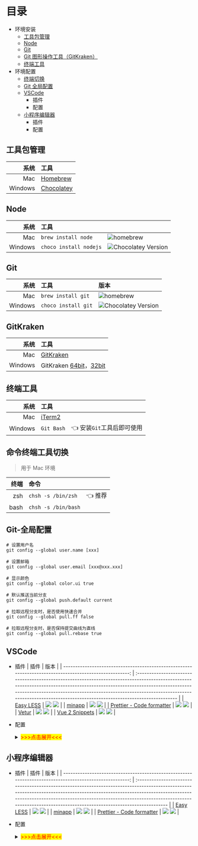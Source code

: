 # 目录

- 环境安装
  - [工具包管理](#工具包管理)
  - [Node](#node)
  - [Git](#git)
  - [Git 图形操作工具（GitKraken）](#gitkraken)
  - [终端工具](#终端工具)
- 环境配置
  - [终端切换](#终端工具)
  - [Git 全局配置](#Git-全局配置)
  - [VSCode](#vscode)
    - 插件
    - 配置
  - [小程序编辑器](#小程序编辑器)
    - 插件
    - 配置

## 工具包管理

|    系统 | 工具                                     |
| ------: | :--------------------------------------- |
|     Mac | [Homebrew](https://brew.sh)              |
| Windows | [Chocolatey](https://www.chocolatey.org) |

## Node

|    系统 | 工具                   |                                                                   |
| ------: | :--------------------- | :---------------------------------------------------------------- |
|     Mac | `brew install node`    | ![homebrew](https://img.shields.io/homebrew/v/node)               |
| Windows | `choco install nodejs` | ![Chocolatey Version](https://img.shields.io/chocolatey/v/nodejs) |

## Git

|    系统 | 工具                | 版本                                                           |
| ------: | :------------------ | :------------------------------------------------------------- |
|     Mac | `brew install git`  | ![homebrew](https://img.shields.io/homebrew/v/git)             |
| Windows | `choco install git` | ![Chocolatey Version](https://img.shields.io/chocolatey/v/git) |

## GitKraken

|    系统 | 工具                                                                                                                                       |
| ------: | :----------------------------------------------------------------------------------------------------------------------------------------- |
|     Mac | [GitKraken](https://release.gitkraken.com/darwin/installGitKraken.dmg)                                                                     |
| Windows | GitKraken [64bit](https://release.gitkraken.com/win64/GitKrakenSetup.exe)，[32bit](https://release.gitkraken.com/win32/GitKrakenSetup.exe) |

## 终端工具

|    系统 | 工具                             |                           |
| ------: | :------------------------------- | :------------------------ |
|     Mac | [iTerm2](https://www.iterm2.com) |                           |
| Windows | `Git Bash`                       | 👈 安装`Git`工具后即可使用 |

## 命令终端工具切换

> 用于 Mac 环境

| 终端 | 命令                |        |
| ---: | :------------------ | :----- |
|  zsh | `chsh -s /bin/zsh`  | 👈 推荐 |
| bash | `chsh -s /bin/bash` |        |

## Git-全局配置

```shell
# 设置用户名
git config --global user.name [xxx]

# 设置邮箱
git config --global user.email [xxx@xxx.xxx]

# 显示颜色
git config --global color.ui true

# 默认推送当前分支
git config --global push.default current

# 拉取远程分支时，是否使用快速合并
git config --global pull.ff false

# 拉取远程分支时，是否保持提交曲线为直线
git config --global pull.rebase true
```

## VSCode

- 插件
  |                                                                                                    插件 | 版本                                                                                                                                                                                                                                                                                                                       |
  | ------------------------------------------------------------------------------------------------------: | :------------------------------------------------------------------------------------------------------------------------------------------------------------------------------------------------------------------------------------------------------------------------------------------------------------------------- |
  |                      [Easy LESS](https://marketplace.visualstudio.com/items?itemName=mrcrowl.easy-less) | [![](https://vsmarketplacebadge.apphb.com/version/mrcrowl.easy-less.svg)](https://marketplace.visualstudio.com/items?itemName=mrcrowl.easy-less) [![](https://vsmarketplacebadge.apphb.com/installs/mrcrowl.easy-less.svg)](https://marketplace.visualstudio.com/items?itemName=mrcrowl.easy-less)                         |
  |                     [minapp](https://marketplace.visualstudio.com/items?itemName=qiu8310.minapp-vscode) | [![](https://vsmarketplacebadge.apphb.com/version/qiu8310.minapp-vscode.svg)](https://marketplace.visualstudio.com/items?itemName=qiu8310.minapp-vscode) [![](https://vsmarketplacebadge.apphb.com/installs/qiu8310.minapp-vscode.svg)](https://marketplace.visualstudio.com/items?itemName=qiu8310.minapp-vscode)         |
  | [Prettier - Code formatter](https://marketplace.visualstudio.com/items?itemName=esbenp.prettier-vscode) | [![](https://vsmarketplacebadge.apphb.com/version/esbenp.prettier-vscode.svg)](https://marketplace.visualstudio.com/items?itemName=esbenp.prettier-vscode) [![](https://vsmarketplacebadge.apphb.com/installs/esbenp.prettier-vscode.svg)](https://marketplace.visualstudio.com/items?itemName=esbenp.prettier-vscode)     |
  |                               [Vetur](https://marketplace.visualstudio.com/items?itemName=octref.vetur) | [![](https://vsmarketplacebadge.apphb.com/version/octref.vetur.svg)](https://marketplace.visualstudio.com/items?itemName=octref.vetur) [![](https://vsmarketplacebadge.apphb.com/installs/octref.vetur.svg)](https://marketplace.visualstudio.com/items?itemName=octref.vetur)                                             |
  |           [Vue 2 Snippets](https://marketplace.visualstudio.com/items?itemName=hollowtree.vue-snippets) | [![](https://vsmarketplacebadge.apphb.com/version/hollowtree.vue-snippets.svg)](https://marketplace.visualstudio.com/items?itemName=hollowtree.vue-snippets) [![](https://vsmarketplacebadge.apphb.com/installs/hollowtree.vue-snippets.svg)](https://marketplace.visualstudio.com/items?itemName=hollowtree.vue-snippets) |

- 配置
  <details>
  <summary><mark><font color=red>>>>点击展开<<<</font></mark></summary>

  ```json
  {
    "editor.formatOnSave": true,
    "editor.stablePeek": true,
    "editor.tabCompletion": "on",
    "editor.tabSize": 2,
    "editor.wordWrapColumn": 120,
    "editor.minimap.enabled": false,
    "explorer.openEditors.visible": 0,
    "search.exclude": {
      "**/dist": true,
      "**/miniprogram_npm": true
    },
    "files.watcherExclude": {
      "**/dist/**": true,
      "**/miniprogram_npm/**": true
    },
    "files.associations": {
      "*.cjson": "jsonc",
      "*.wxs": "javascript",
      "*.wxss": "css"
    },
    "emmet.includeLanguages": {
      "wxml": "html"
    },
    "minapp-vscode.wxmlFormatter": "prettyHtml",
    "minapp-vscode.formatMaxLineCharacters": 120,
    "minapp-vscode.disableAutoConfig": true,
    "minapp-vscode.showSuggestionOnEnter": true,
    "minapp-vscode.prettier": {
      "printWidth": 120,
      "semi": false,
      "singleQuote": true,
      "trailingComma": "none"
    },
    "minapp-vscode.prettyHtml": {
      "printWidth": 120,
      "usePrettier": false,
      "sortAttributes": true
    },
    "vetur.format.defaultFormatterOptions": {
      "prettyhtml": {
        "printWidth": 120,
        "usePrettier": false,
        "sortAttributes": true
      },
      "prettier": {
        "printWidth": 120,
        "semi": false,
        "singleQuote": true,
        "trailingComma": "none"
      }
    },
    "prettier.printWidth": 120,
    "prettier.singleQuote": true,
    "prettier.semi": false,
    "prettier.trailingComma": "none",
    "less.compile": {
      "outExt": ".wxss"
    }
  }
  ```
  </details>

## 小程序编辑器

- 插件
  |                                                                                                    插件 | 版本                                                                                                                                                                                                                                                                                                                   |
  | ------------------------------------------------------------------------------------------------------: | :--------------------------------------------------------------------------------------------------------------------------------------------------------------------------------------------------------------------------------------------------------------------------------------------------------------------- |
  |                      [Easy LESS](https://marketplace.visualstudio.com/items?itemName=mrcrowl.easy-less) | [![](https://vsmarketplacebadge.apphb.com/version/mrcrowl.easy-less.svg)](https://marketplace.visualstudio.com/items?itemName=mrcrowl.easy-less) [![](https://vsmarketplacebadge.apphb.com/installs/mrcrowl.easy-less.svg)](https://marketplace.visualstudio.com/items?itemName=mrcrowl.easy-less)                     |
  |                     [minapp](https://marketplace.visualstudio.com/items?itemName=qiu8310.minapp-vscode) | [![](https://vsmarketplacebadge.apphb.com/version/qiu8310.minapp-vscode.svg)](https://marketplace.visualstudio.com/items?itemName=qiu8310.minapp-vscode) [![](https://vsmarketplacebadge.apphb.com/installs/qiu8310.minapp-vscode.svg)](https://marketplace.visualstudio.com/items?itemName=qiu8310.minapp-vscode)     |
  | [Prettier - Code formatter](https://marketplace.visualstudio.com/items?itemName=esbenp.prettier-vscode) | [![](https://vsmarketplacebadge.apphb.com/version/esbenp.prettier-vscode.svg)](https://marketplace.visualstudio.com/items?itemName=esbenp.prettier-vscode) [![](https://vsmarketplacebadge.apphb.com/installs/esbenp.prettier-vscode.svg)](https://marketplace.visualstudio.com/items?itemName=esbenp.prettier-vscode) |

- 配置
  <details>
  <summary><mark><font color=red>>>>点击展开<<<</font></mark></summary>

  ```json
  {
    "editor.formatOnSave": true,
    "editor.stablePeek": true,
    "editor.tabCompletion": "on",
    "editor.tabSize": 2,
    "editor.wordWrapColumn": 120,
    "editor.minimap.enabled": false,
    "explorer.openEditors.visible": 0,
    "search.exclude": {
      "**/dist": true,
      "**/miniprogram_npm": true
    },
    "files.watcherExclude": {
      "**/dist/**": true,
      "**/miniprogram_npm/**": true
    },
    "files.associations": {
      "*.cjson": "jsonc",
      "*.wxs": "javascript",
      "*.wxss": "css"
    },
    "[wxml]": {
      "editor.defaultFormatter": "qiu8310.minapp-vscode"
    },
    "[css]": {
      "editor.defaultFormatter": "esbenp.prettier-vscode"
    },
    "[json]": {
      "editor.defaultFormatter": "esbenp.prettier-vscode"
    },
    "[javascript]": {
      "editor.defaultFormatter": "esbenp.prettier-vscode"
    },
    "minapp-vscode.wxmlFormatter": "prettyHtml",
    "minapp-vscode.formatMaxLineCharacters": 120,
    "minapp-vscode.disableAutoConfig": true,
    "minapp-vscode.showSuggestionOnEnter": true,
    "minapp-vscode.prettier": {
      "printWidth": 120,
      "semi": false,
      "singleQuote": true,
      "trailingComma": "none"
    },
    "minapp-vscode.prettyHtml": {
      "printWidth": 120,
      "usePrettier": false,
      "sortAttributes": true
    },
    "prettier.printWidth": 120,
    "prettier.singleQuote": true,
    "prettier.semi": false,
    "prettier.trailingComma": "none",
    "less.compile": {
      "outExt": ".wxss"
    }
  }
  ```
  </details>

